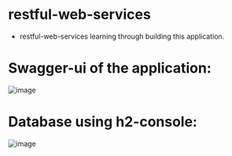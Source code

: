 # restful-web-services
- restful-web-services learning through building this application.


# Swagger-ui of the application:

![image](https://user-images.githubusercontent.com/88382457/219403107-2d80cc63-5db8-48c8-a89f-b4108cb6a181.png)


# Database using h2-console:

![image](https://user-images.githubusercontent.com/88382457/220670635-fa2d3ea1-8da6-4a57-9c7e-d179527abf4e.png)
